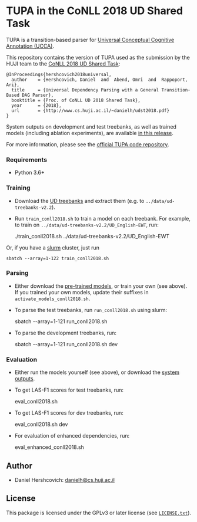 TUPA in the CoNLL 2018 UD Shared Task
=====================================
TUPA is a transition-based parser for [Universal Conceptual Cognitive Annotation (UCCA)][1].

This repository contains the version of TUPA used as the submission by the HUJI team to the [CoNLL 2018 UD Shared Task](http://universaldependencies.org/conll18/):

    @InProceedings{hershcovich2018universal,
      author    = {Hershcovich, Daniel  and  Abend, Omri  and  Rappoport, Ari},
      title     = {Universal Dependency Parsing with a General Transition-Based DAG Parser},
      booktitle = {Proc. of CoNLL UD 2018 Shared Task},
      year      = {2018},
      url       = {http://www.cs.huji.ac.il/~danielh/udst2018.pdf}
    }

System outputs on development and test treebanks, as well as trained models (including ablation experiments), are available [in this release](https://github.com/CoNLL-UD-2018/HUJI/releases/tag/udst2018).

For more information, please see the [official TUPA code repository](https://github.com/huji-nlp/tupa).


### Requirements
* Python 3.6+


### Training

- Download the [UD treebanks](http://hdl.handle.net/11234/1-2837) and extract them (e.g. to `../data/ud-treebanks-v2.2`).
- Run `train_conll2018.sh` to train a model on each treebank. For example, to train on `../data/ud-treebanks-v2.2/UD_English-EWT`, run:

    ./train_conll2018.sh ../data/ud-treebanks-v2.2/UD_English-EWT

Or, if you have a [slurm](https://slurm.schedmd.com) cluster, just run

    sbatch --array=1-122 train_conll2018.sh


### Parsing

- Either download the [pre-trained models](https://github.com/CoNLL-UD-2018/HUJI/releases/tag/udst2018), or train your own (see above). If you trained your own models, update their suffixes in `activate_models_conll2018.sh`.
- To parse the test treebanks, run `run_conll2018.sh` using slurm:

    sbatch --array=1-121 run_conll2018.sh

- To parse the development treebanks, run:

    sbatch --array=1-121 run_conll2018.sh dev


### Evaluation

- Either run the models yourself (see above), or download the [system outputs](https://github.com/CoNLL-UD-2018/HUJI/releases/download/udst2018/tupa_conll2018_output.tar.gz).
- To get LAS-F1 scores for test treebanks, run:

    eval_conll2018.sh
    
- To get LAS-F1 scores for dev treebanks, run:

    eval_conll2018.sh dev

- For evaluation of enhanced dependencies, run:

    eval_enhanced_conll2018.sh


Author
------
* Daniel Hershcovich: danielh@cs.huji.ac.il


License
-------
This package is licensed under the GPLv3 or later license (see [`LICENSE.txt`](LICENSE.txt)).

[1]: http://github.com/huji-nlp/ucca
